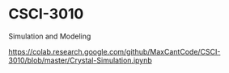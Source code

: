 # CSCI-3010
Simulation and Modeling

https://colab.research.google.com/github/MaxCantCode/CSCI-3010/blob/master/Crystal-Simulation.ipynb
